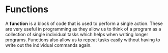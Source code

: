 # Functions

A **function** is a block of code that is used to perform a single action. These are very useful in programming as they allow us to think of a program as a collection of single individual tasks which helps when writing longer programs. Functions also allow us to repeat tasks easily without having to write out the individual commands again.